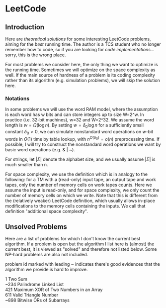 LeetCode
========

## Introduction
Here are *theoretical solutions* for some interesting LeetCode problems, aiming for the *best* running time. The author is a TCS student who no longer remember how to code, so if you are looking for *code implementations*... sorry, this is the wrong place.

For most problems we consider here, the only thing we want to optimize is the running time. Sometimes we will optimize on the space complexity as well. If the main source of hardness of a problem is its coding complexity rather than its algorithm (e.g. simulation problems), we will skip the solution here.

### Notations
In some problems we will use the word RAM model, where the assumption is each word has w bits and can store integers up to size W=2^w. In practice (i.e. 32-bit machines), w=32 and W=2^32. We assume the word length is $w=\Omega(\log n)$. By setting $w=\delta_0\log n$ for a sufficiently small constant $\delta_0>0$, we can simulate nonstandard word operations on $w$-bit words in $O(1)$ time by table lookup, with $n^{O(\delta_0)}=o(n)$ preprocessing time. If possible, I will try to construct the nonstandard word operations we want by basic word operations (e.g. & | ~).

For strings, let $|\Sigma|$ denote the alphabet size, and we usually assume $|\Sigma|$ is much smaller than n.

For space complexity, we use the definition which is in analogy to the following: for a TM with a (read-only) input tape, an output tape and work tapes, only the number of memory cells on work tapes counts. Here we assume the input is read-only, and for space complexity, we only count the number of memory cells on which we write. Note that this is different from the (relatively weaker) LeetCode definition, which usually allows in-place modifications to the memory cells containing the inputs. We call that definition "additional space complexity".

## Unsolved Problems
Here are a list of problems for which I don't know the current best algorithm. If a problem is open but the algorithm I list here is (almost) the current best, it is viewed as "solved" and therefore not listed below. Some NP-hard problems are also not included.

problem id marked with leading ~ indicates there's good evidences that the algorithm we provide is hard to improve.

1 Two Sum  
~234 Palindrome Linked List  
421 Maximum XOR of Two Numbers in an Array  
611 Valid Triangle Number  
~898 Bitwise ORs of Subarrays  



